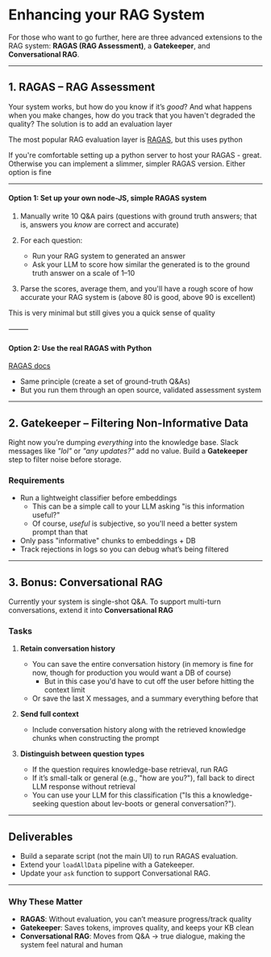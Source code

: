 # Enhancing your RAG System

For those who want to go further, here are three advanced extensions to the RAG
system: **RAGAS (RAG Assessment)**, a **Gatekeeper**, and **Conversational
RAG**.

---

## 1. RAGAS – RAG Assessment

Your system works, but how do you know if it’s _good_? And what happens when you
make changes, how do you track that you haven't degraded the quality? The
solution is to add an evaluation layer

The most popular RAG evaluation layer is
[RAGAS](https://github.com/explodinggradients/ragas), but this uses python

If you're comfortable setting up a python server to host your RAGAS - great.
Otherwise you can implement a slimmer, simpler RAGAS version. Either option is
fine

---

#### Option 1: Set up your own node-JS, simple RAGAS system

1. Manually write 10 Q&A pairs (questions with ground truth answers; that is,
   answers you _know_ are correct and accurate)

2. For each question:

   - Run your RAG system to generated an answer
   - Ask your LLM to score how similar the generated is to the ground truth
     answer on a scale of 1–10

3. Parse the scores, average them, and you'll have a rough score of how accurate
   your RAG system is (above 80 is good, above 90 is excellent)

This is very minimal but still gives you a quick sense of quality

⸻

#### Option 2: Use the real RAGAS with Python

[RAGAS docs](https://github.com/explodinggradients/ragas)

- Same principle (create a set of ground-truth Q&As)
- But you run them through an open source, validated assessment system

---

## 2. Gatekeeper – Filtering Non-Informative Data

Right now you’re dumping _everything_ into the knowledge base. Slack messages
like _"lol"_ or _"any updates?"_ add no value. Build a **Gatekeeper** step to
filter noise before storage.

### Requirements

- Run a lightweight classifier before embeddings
  - This can be a simple call to your LLM asking "is this information useful?"
  - Of course, _useful_ is subjective, so you'll need a better system prompt
    than that
- Only pass "informative" chunks to embeddings + DB
- Track rejections in logs so you can debug what’s being filtered

---

## 3. Bonus: Conversational RAG

Currently your system is single-shot Q&A. To support multi-turn conversations,
extend it into **Conversational RAG**

### Tasks

1. **Retain conversation history**

   - You can save the entire conversation history (in memory is fine for now,
     though for production you would want a DB of course)
     - But in this case you'd have to cut off the user before hitting the
       context limit
   - Or save the last X messages, and a summary everything before that

2. **Send full context**

   - Include conversation history along with the retrieved knowledge chunks when
     constructing the prompt

3. **Distinguish between question types**

   - If the question requires knowledge-base retrieval, run RAG
   - If it’s small-talk or general (e.g., "how are you?"), fall back to direct
     LLM response without retrieval
   - You can use your LLM for this classification ("Is this a knowledge-seeking
     question about lev-boots or general conversation?").

---

## Deliverables

- Build a separate script (not the main UI) to run RAGAS evaluation.
- Extend your `loadAllData` pipeline with a Gatekeeper.
- Update your `ask` function to support Conversational RAG.

---

### Why These Matter

- **RAGAS**: Without evaluation, you can’t measure progress/track quality
- **Gatekeeper**: Saves tokens, improves quality, and keeps your KB clean
- **Conversational RAG**: Moves from Q&A → true dialogue, making the system feel
  natural and human
